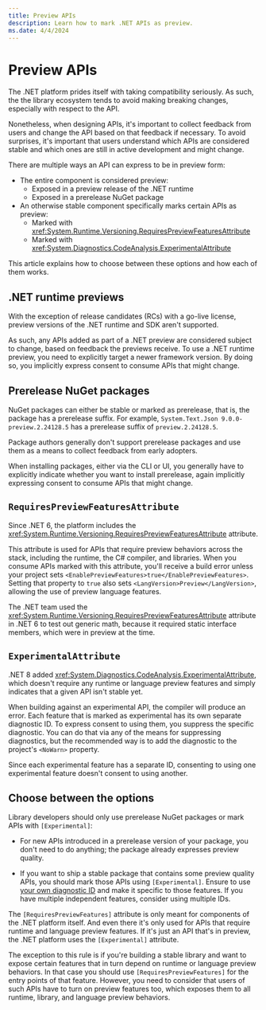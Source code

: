 ```yaml
---
title: Preview APIs
description: Learn how to mark .NET APIs as preview.
ms.date: 4/4/2024
---
```


# Preview APIs

The .NET platform prides itself with taking compatibility seriously. As such, the the library ecosystem tends to avoid making breaking changes, especially with respect to the API.

Nonetheless, when designing APIs, it's important to collect feedback from users and change the API based on that feedback if necessary. To avoid surprises, it's important that users understand which APIs are considered stable and which ones are still in active development and might change.

There are multiple ways an API can express to be in preview form:

* The entire component is considered preview:
    - Exposed in a preview release of the .NET runtime
    - Exposed in a prerelease NuGet package
* An otherwise stable component specifically marks certain APIs as preview:
    - Marked with <xref:System.Runtime.Versioning.RequiresPreviewFeaturesAttribute>
    - Marked with <xref:System.Diagnostics.CodeAnalysis.ExperimentalAttribute>

This article explains how to choose between these options and how each of them works.

## .NET runtime previews

With the exception of release candidates (RCs) with a go-live license, preview versions of the .NET runtime and SDK aren't supported.

As such, any APIs added as part of a .NET preview are considered subject to change, based on feedback the previews receive. To use a .NET runtime preview, you need to explicitly target a newer framework version. By doing so, you implicitly express consent to consume APIs that might change.

## Prerelease NuGet packages

NuGet packages can either be stable or marked as prerelease, that is, the package has a prerelease suffix. For example, `System.Text.Json 9.0.0-preview.2.24128.5` has a prerelease suffix of `preview.2.24128.5`.

Package authors generally don't support prerelease packages and use them as a means to collect feedback from early adopters.

When installing packages, either via the CLI or UI, you generally have to explicitly indicate whether you want to install prerelease, again implicitly expressing consent to consume APIs that might change.

## `RequiresPreviewFeaturesAttribute`

Since .NET 6, the platform includes the <xref:System.Runtime.Versioning.RequiresPreviewFeaturesAttribute> attribute.

This attribute is used for APIs that require preview behaviors across the stack, including the runtime, the C# compiler, and libraries. When you consume APIs marked with this attribute, you'll receive a build error unless your project sets `<EnablePreviewFeatures>true</EnablePreviewFeatures>`. Setting that property to `true` also sets `<LangVersion>Preview</LangVersion>`, allowing the use of preview language features.

The .NET team used the <xref:System.Runtime.Versioning.RequiresPreviewFeaturesAttribute> attribute in .NET 6 to test out generic math, because it required static interface members, which were in preview at the time.

## `ExperimentalAttribute`

.NET 8 added <xref:System.Diagnostics.CodeAnalysis.ExperimentalAttribute>, which doesn't require any runtime or language preview features and simply indicates that a given API isn't stable yet.

When building against an experimental API, the compiler will produce an error. Each feature that is marked as experimental has its own separate diagnostic ID. To express consent to using them, you suppress the specific diagnostic. You can do that via any of the means for suppressing diagnostics, but the recommended way is to add the diagnostic to the project's `<NoWarn>` property.

Since each experimental feature has a separate ID, consenting to using one experimental feature doesn't consent to using another.

## Choose between the options

Library developers should only use prerelease NuGet packages or mark APIs with `[Experimental]`:

* For new APIs introduced in a prerelease version of your package, you don't need to do anything; the package already expresses preview quality.

* If you want to ship a stable package that contains some preview quality APIs, you should mark those APIs using `[Experimental]`. Ensure to use [your own diagnostic ID][choosing-diagnostic-ids] and make it specific to those features. If you have multiple independent features, consider using multiple IDs.

The `[RequiresPreviewFeatures]` attribute is only meant for components of the .NET platform itself. And even there it's only used for APIs that require runtime and language preview features. If it's just an API that's in preview, the .NET platform uses the `[Experimental]` attribute.

The exception to this rule is if you're building a stable library and want to expose certain features that in turn depend on runtime or language preview behaviors. In that case you should use `[RequiresPreviewFeatures]` for the entry points of that feature. However, you need to consider that users of such APIs have to turn on preview features too, which exposes them to all runtime, library, and language preview behaviors.

[choosing-diagnostic-ids]: ../../csharp/roslyn-sdk/choosing-diagnostic-ids.md
